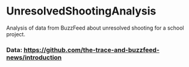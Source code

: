 # UnresolvedShootingAnalysis
Analysis of data from BuzzFeed about unresolved shooting for a school project.

### Data: https://github.com/the-trace-and-buzzfeed-news/introduction

